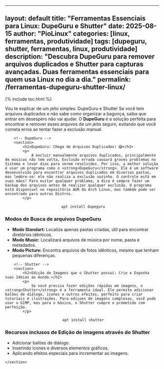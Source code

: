 ---
layout: default
title: "Ferramentas Essenciais para Linux: DupeGuru e Shutter"
date: 2025-08-15
author: "PioLinux"
categories: [linux, ferramentas, produtividade]
tags: [dupeguru, shutter, ferramentas, linux, produtividade]
description: "Descubra DupeGuru para remover arquivos duplicados e Shutter para capturas avançadas. Duas ferramentas essenciais para quem usa Linux no dia a dia."
permalink: /ferramentas-dupeguru-shutter-linux/
----


{% include toc.html %}


<section class="post-content">
        <p>
            Vou te explicar de um jeito simples: DupeGuru e Shutter Se você tem arquivos duplicados e não sabe como organizar a bagunça, saiba que entrar em desespero não vai ajudar. O <strong>DupeGuru</strong> é a solução perfeita para encontrar e remover esses arquivos de um jeito seguro, evitando que você cometa erros ao tentar fazer a exclusão manual.
        </p>

        <!-- DupeGuru -->
        <section>
            <h2>DupeGuru: Chega de Arquivos Duplicados! 😱</h2>
            <p>
                A excluir manualmente arquivos duplicados, principalmente de músicas não tem volta, Exclusão errada causará graves problemas no Sistema e levar dias para serem resolvidos. Por isso, a melhor solução é usar um programa como o <strong>DupeGuru</strong>. Ele é um software desenvolvido para encontrar arquivos duplicados em diversas pastas, mas lembre-se: ele não realiza a exclusão sozinho. O controle está em suas mãos! Para evitar qualquer problema, a dica é sempre fazer um backup dos arquivos antes de realizar qualquer exclusão. O programa está disponível no repositório AUR do Arch Linux, mas também pode ser encontrado para outras Distros.
            </p>
<center><code> apt install dupeguru</code></center>
            <h3>Modos de Busca de arquivos DupeGuru</h3>
            <ul>
                <li><strong>Modo Standart:</strong> Localiza apenas pastas criadas, útil para encontrar diretórios idênticos.</li>
                <li><strong>Modo Music:</strong> Localizará arquivos de música por nome, pasta e metadados.</li>
                <li><strong>Modo Picture:</strong> Encontra arquivos de fotos idênticos, mesmo que tenham pequenas diferenças.</li>
            </ul>
        </section>

        <!-- Shutter -->
        <section>
            <h2>Edição de Imagens que o Shutter possui: Crie e Exponha suas Ideias ao mundo.</h2>
            <p>
                Se você precisa fazer edições rápidas em imagens, o <strong>Shutter</strong> é a ferramenta ideal. Ele permite adicionar balões de diálogo, ícones e outros efeitos, perfeito para criar tutoriais e ilustrações. Para ediçoes de imagens complexas, você pode usar o GIMP, mas para o básico, o Shutter cumpre o prometido com perfeição.
            </p>
<center><code> apt install shutter</code></center>
            <h3>Recursos inclusos de Edição de imagens através do Shutter</h3>
            <ul>
                <li>Adicionar balões de diálogo.</li>
                <li>Inserindo ícones e diversos elementos gráficos.</li>
                <li>Aplicando efeitos especiais para incrementar as imagens.</li>
            </ul>
       
    </section>

